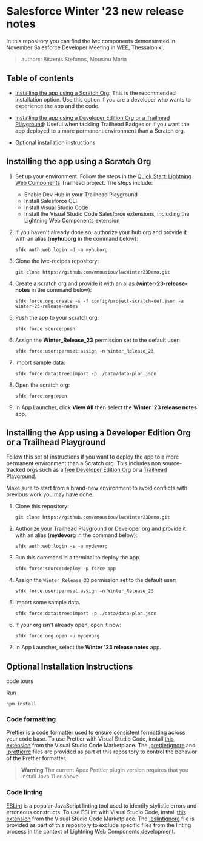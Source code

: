 # Salesforce Winter '23 new release notes

In this repository you can find the lwc components demonstrated in November Salesforce Developer Meeting in WEE, Thessaloniki.

> authors: Bitzenis Stefanos, Mousiou Maria

## Table of contents

- [Installing the app using a Scratch Org](#installing-the-app-using-a-scratch-org): This is the recommended installation option. Use this option if you are a developer who wants to experience the app and the code.

- [Installing the app using a Developer Edition Org or a Trailhead Playground](#installing-the-app-using-a-developer-edition-org-or-a-trailhead-playground): Useful when tackling Trailhead Badges or if you want the app deployed to a more permanent environment than a Scratch org.

- [Optional installation instructions](#optional-installation-instructions)

## Installing the app using a Scratch Org

1. Set up your environment. Follow the steps in the [Quick Start: Lightning Web Components](https://trailhead.salesforce.com/content/learn/projects/quick-start-lightning-web-components/) Trailhead project. The steps include:

   - Enable Dev Hub in your Trailhead Playground
   - Install Salesforce CLI
   - Install Visual Studio Code
   - Install the Visual Studio Code Salesforce extensions, including the Lightning Web Components extension

1. If you haven't already done so, authorize your hub org and provide it with an alias (**myhuborg** in the command below):

   ```
   sfdx auth:web:login -d -a myhuborg
   ```

1. Clone the lwc-recipes repository:

   ```
   git clone https://github.com/mmousiou/lwcWinter23Demo.git
   ```

1. Create a scratch org and provide it with an alias (**winter-23-release-notes** in the command below):

   ```
   sfdx force:org:create -s -f config/project-scratch-def.json -a winter-23-release-notes
   ```

1. Push the app to your scratch org:

   ```
   sfdx force:source:push
   ```

1. Assign the **Winter_Release_23** permission set to the default user:

   ```
   sfdx force:user:permset:assign -n Winter_Release_23
   ```

1. Import sample data:

   ```
   sfdx force:data:tree:import -p ./data/data-plan.json
   ```

1. Open the scratch org:

   ```
   sfdx force:org:open
   ```

1. In App Launcher, click **View All** then select the **Winter '23 release notes** app.

## Installing the App using a Developer Edition Org or a Trailhead Playground

Follow this set of instructions if you want to deploy the app to a more permanent environment than a Scratch org.
This includes non source-tracked orgs such as a [free Developer Edition Org](https://developer.salesforce.com/signup) or a [Trailhead Playground](https://trailhead.salesforce.com/).

Make sure to start from a brand-new environment to avoid conflicts with previous work you may have done.

1. Clone this repository:

   ```
   git clone https://github.com/mmousiou/lwcWinter23Demo.git
   ```

1. Authorize your Trailhead Playground or Developer org and provide it with an alias (**mydevorg** in the command below):

   ```
   sfdx auth:web:login -s -a mydevorg
   ```

1. Run this command in a terminal to deploy the app.

   ```
   sfdx force:source:deploy -p force-app
   ```

1. Assign the `Winter_Release_23` permission set to the default user:

   ```
   sfdx force:user:permset:assign -n Winter_Release_23
   ```

1. Import some sample data.

   ```
   sfdx force:data:tree:import -p ./data/data-plan.json
   ```

1. If your org isn't already open, open it now:

   ```
   sfdx force:org:open -u mydevorg
   ```

1. In App Launcher, select the **Winter '23 release notes** app.

## Optional Installation Instructions
code tours

Run 
```
npm install
```

### Code formatting

[Prettier](https://prettier.io/) is a code formatter used to ensure consistent formatting across your code base. To use Prettier with Visual Studio Code, install [this extension](https://marketplace.visualstudio.com/items?itemName=esbenp.prettier-vscode) from the Visual Studio Code Marketplace. The [.prettierignore](/.prettierignore) and [.prettierrc](/.prettierrc) files are provided as part of this repository to control the behavior of the Prettier formatter.

> **Warning**
> The current Apex Prettier plugin version requires that you install Java 11 or above.

### Code linting

[ESLint](https://eslint.org/) is a popular JavaScript linting tool used to identify stylistic errors and erroneous constructs. To use ESLint with Visual Studio Code, install [this extension](https://marketplace.visualstudio.com/items?itemName=salesforce.salesforcedx-vscode-lwc) from the Visual Studio Code Marketplace. The [.eslintignore](/.eslintignore) file is provided as part of this repository to exclude specific files from the linting process in the context of Lightning Web Components development.
